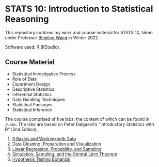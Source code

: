 # STATS 10: Introduction to Statistical Reasoning

This repository contains my work and course material for STATS 10, taken under Professor [Bingling Wang](https://www.researchgate.net/profile/Bingling-Wang) in Winter 2022. 

Software used: R (RStudio).

## Course Material

- Statistical Investigative Process
- Role of Data
- Experiment Design
- Descriptive Statistics
- Inferential Statistics
- Data Handling Techniques
- Statistical Packages
- Statistical Inference

The course comprised of five labs, the content of which can be found in `/Labs`. The labs are based on Peter Dalgaard's "Introductory Statistics with R" (2nd Edition).

1. [R Basics and Working with Data](/Labs/Lab%201/)
2. [Data Cleaning: Preparation and Visualization](/Labs/Lab%202/)
3. [Linear Regression, Probability, and Sampling](/Labs/Lab%203/)
4. [Simulation, Sampling, and the Central Limit Theorem](/Labs/Lab%204/)
5. [Hypothesis Testing Bonanza!](/Labs/Lab%205/)